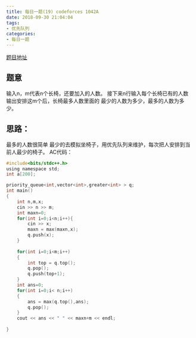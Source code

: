 ```yaml
---
title: 每日一题(19) codeforces 1042A
date: 2018-09-30 21:04:04
tags:
- 优先队列
categories:
- 每日一题
---
```

[题目地址](http://codeforces.com/problemset/problem/1042/A)
## 题意
输入n，m代表n个长椅，还要加入的人数。
接下来n行输入每个长椅已有的人数
输出安排这m个后，长椅最多人数里面的 最少的人数为多少，最多的人数为多少。
## 思路：
最多的人数很简单
最少的去模拟坐椅子，用优先队列来维护，每次把人安排到当前人最少的椅子。
AC代码：
```C
#include<bits/stdc++.h>
using namespace std;
int a[200];

priority_queue<int,vector<int>,greater<int> > q;
int main()
{
	int n,m,x;
	cin >> n >> m;
	int maxn=0; 
	for(int i=0;i<n;i++){
		cin >> x;	
		maxn = max(maxn,x);
		q.push(x);
	}
	
	for(int i=0;i<m;i++)
	{
		int top = q.top();
		q.pop();
		q.push(top+1);
	}
	int ans=0;
	for(int i=0;i< n;i++)
	{
		ans = max(q.top(),ans);
		q.pop();
	}
	cout << ans << " " << maxn+m << endl; 
	 
} 
```

